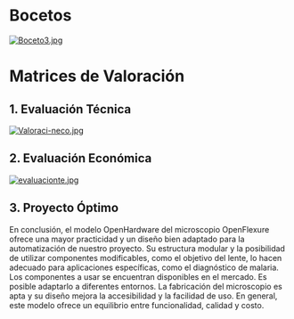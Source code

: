# Bocetos

[![Boceto3.jpg](https://i.postimg.cc/Kzs213j2/Boceto3.jpg)](https://postimg.cc/nj755zqR)

# Matrices de Valoración
## 1. Evaluación Técnica
[![Valoraci-neco.jpg](https://i.postimg.cc/9MNDcMj4/Valoraci-neco.jpg)](https://postimg.cc/YGYr3t0k)
## 2. Evaluación Económica
[![evaluacionte.jpg](https://i.postimg.cc/PfpbVLZv/evaluacionte.jpg)](https://postimg.cc/14SNf3vy)
## 3. Proyecto Óptimo
En conclusión, el modelo OpenHardware del microscopio OpenFlexure ofrece una mayor practicidad y un diseño bien adaptado para la automatización de nuestro proyecto. Su estructura modular y la posibilidad de utilizar componentes modificables, como el objetivo del lente, lo hacen adecuado para aplicaciones específicas, como el diagnóstico de malaria. Los componentes a usar se encuentran disponibles en el mercado. Es posible adaptarlo a diferentes entornos. La fabricación del microscopio es apta y su diseño mejora la accesibilidad y la facilidad de uso. En general, este modelo ofrece un equilibrio entre funcionalidad, calidad y costo.
